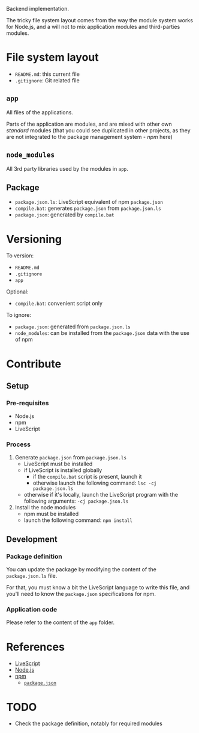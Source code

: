 Backend implementation.

The tricky file system layout comes from the way the module system works for Node.js, and a will not to mix application modules and third-parties modules.

# File system layout

* `README.md`: this current file
* `.gitignore`: Git related file

## `app`

All files of the applications.

Parts of the application are modules, and are mixed with other own _standard_ modules (that you could see duplicated in other projects, as they are not integrated to the package management system - _npm_ here)

## `node_modules`

All 3rd party libraries used by the modules in `app`.

## Package

* `package.json.ls`: LiveScript equivalent of npm `package.json`
* `compile.bat`: generates `package.json` from `package.json.ls`
* `package.json`: generated by `compile.bat`

# Versioning

To version:

* `README.md`
* `.gitignore`
* `app`

Optional:

* `compile.bat`: convenient script only

To ignore:

* `package.json`: generated from `package.json.ls`
* `node_modules`: can be installed from the `package.json` data with the use of npm

# Contribute

## Setup

### Pre-requisites

* Node.js
* npm
* LiveScript

### Process

1. Generate `package.json` from `package.json.ls`
	* LiveScript must be installed
	* if LiveScript is installed globally
		* if the `compile.bat` script is present, launch it
		* otherwise launch the following command: `lsc -cj package.json.ls`
	* otherwise if it's locally, launch the LiveScript program with the following arguments: `-cj package.json.ls`
1. Install the node modules
	* npm must be installed
	* launch the following command: `npm install`

## Development

### Package definition

You can update the package by modifying the content of the `package.json.ls` file.

For that, you must know a bit the LiveScript language to write this file, and you'll need to know the `package.json` specifications for npm.

### Application code

Please refer to the content of the `app` folder.

# References

* [LiveScript](http://livescript.net/)
* [Node.js](http://nodejs.org/)
* [npm](https://npmjs.org/)
	* [`package.json`](https://npmjs.org/doc/json.html)

# TODO

* Check the package definition, notably for required modules
